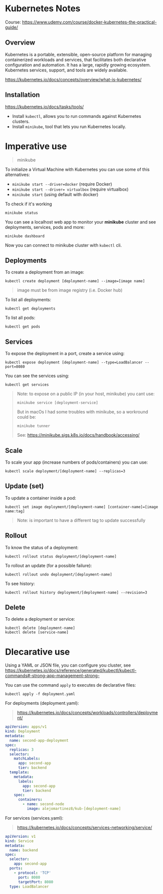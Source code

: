 # Kubernetes Notes

Course: https://www.udemy.com/course/docker-kubernetes-the-practical-guide/
## Overview
Kubernetes is a portable, extensible, open-source platform for managing containerized workloads and services, that facilitates both declarative configuration and automation. It has a large, rapidly growing ecosystem. Kubernetes services, support, and tools are widely available.

https://kubernetes.io/docs/concepts/overview/what-is-kubernetes/

## Installation
https://kubernetes.io/docs/tasks/tools/


* Install `kubectl`, allows you to run commands against Kubernetes clusters.
* Install `minikube`, tool that lets you run Kubernetes locally.

# Imperative use

> minikube
> 
To initialize a Virtual Machine with Kubernetes you can use some of this alternatives: 
- `minikube start --driver=docker` (require Docker)
- `minikube start --driver= virtualbox` (require virtualbox)
- `minikube start` (using default with docker)

To check if it's working
```
minikube status
```
You can see a localhost web app to monitor your **minikube** cluster and see deployments, services, pods and more:
```
minikube dashboard
```
Now you can connect to minikube cluster with `kubectl` cli.
## Deployments

To create a deployment from an image:
```
kubectl create deployment [deployment-name] --image=[image name]
```
> image must be from image registry (i.e. Docker hub)

To list all deployments:
```
kubectl get deployments
```

To list all pods:
```
kubectl get pods
```
## Services

To expose the deployment in a port, create a service using:
```
kubectl expose deployment [deployment-name] --type=LoadBalancer --port=8080 
```
You can see the services using:
```
kubectl get services
```
> Note: to expose on a public IP (in your host, minikube) you cant use:
> ```
> minikube service [deployment-service]
> ```
> But in macOs I had some troubles with minikube, so a workround could be:
> ```
> minikube tunner
> ```
> See: https://minikube.sigs.k8s.io/docs/handbook/accessing/

## Scale
To scale your app (increase numbers of pods/containers) you can use:
```
kubectl scale deployment/[deployment-name] --replicas=3
```

## Update (set)

To update a container inside a pod:
```
kubectl set image deployment/[deployment-name] [container-name]=[image name:tag]
```
> Note: is important to have a different tag to update successfully

## Rollout

To know the status of a deployment:
```
kubectl rollout status deployment/[deployment-name]
```
To rollout an update (for a possible failure):
```
kubectl rollout undo deployment/[deployment-name]
```
To see history:
```
kubectl rollout history deployment/[deployment-name] --revision=3
```

## Delete
To delete a deployment or service:
```
kubectl delete [deployment-name]
kubectl delete [service-name]
```

# Dlecarative use

Using a YAML or JSON file, you can configure you cluster, see https://kubernetes.io/docs/reference/generated/kubectl/kubectl-commands#-strong-app-management-strong-

You can use the command `apply` to executes de declarative files:
```
kubectl apply -f deployment.yaml
```

For deployments (deployment.yaml):
> https://kubernetes.io/docs/concepts/workloads/controllers/deployment/

```yaml
apiVersion: apps/v1
kind: Deployment
metadata:
  name: second-app-deployment
spec:
  replicas: 3
  selector:
    matchLabels:
      app: second-app
      tier: backend
  template:
    metadata:
      labels:
        app: second-app
        tier: backend
    spec:
      containers:
        - name: second-node
          image: alejomartinez8/kub-[deployment-name]

```
For services (services.yaml):
> https://kubernetes.io/docs/concepts/services-networking/service/

```yaml
apiVersion: v1
kind: Service
metadata:
  name: backend
spec:
  selector:
    app: second-app
  ports:
    - protocol: 'TCP'
      port: 8080
      targetPort: 8080
  type: LoadBalancer

```